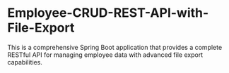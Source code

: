 # Employee-CRUD-REST-API-with-File-Export
This is a comprehensive Spring Boot application that provides a complete RESTful API for managing employee data with advanced file export capabilities.
